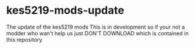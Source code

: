 # kes5219-mods-update
The update of the kes5219 mods
This is in development so if your not a modder who wan't help us just DON'T DOWNLOAD which is contained in this repository
